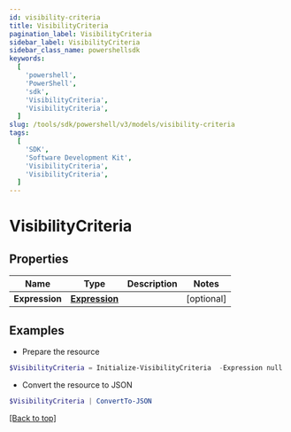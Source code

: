 ```yaml
---
id: visibility-criteria
title: VisibilityCriteria
pagination_label: VisibilityCriteria
sidebar_label: VisibilityCriteria
sidebar_class_name: powershellsdk
keywords:
  [
    'powershell',
    'PowerShell',
    'sdk',
    'VisibilityCriteria',
    'VisibilityCriteria',
  ]
slug: /tools/sdk/powershell/v3/models/visibility-criteria
tags:
  [
    'SDK',
    'Software Development Kit',
    'VisibilityCriteria',
    'VisibilityCriteria',
  ]
---
```


# VisibilityCriteria

## Properties

| Name           | Type                         | Description | Notes      |
| -------------- | ---------------------------- | ----------- | ---------- |
| **Expression** | [**Expression**](expression) |             | [optional] |

## Examples

- Prepare the resource

```powershell
$VisibilityCriteria = Initialize-VisibilityCriteria  -Expression null
```

- Convert the resource to JSON

```powershell
$VisibilityCriteria | ConvertTo-JSON
```

[[Back to top]](#)

